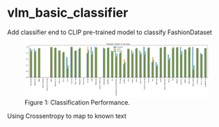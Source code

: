 # vlm_basic_classifier
Add classifier end to CLIP pre-trained model
to classify FashionDataset

<figure>
    <img src="bar_clipfinetune_val.png" alt="Screenshot">
    <figcaption>Figure 1: Classification Performance.</figcaption>
</figure>

Using Crossentropy to map to known text
